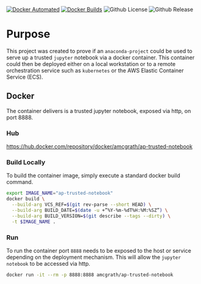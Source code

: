 [![Docker Automated](https://img.shields.io/docker/cloud/automated/amcgrath/ap-trusted-notebook)](https://hub.docker.com/repository/docker/amcgrath/ap-trusted-notebook/builds) 
[![Docker Builds](https://img.shields.io/docker/cloud/build/amcgrath/ap-trusted-notebook)](https://hub.docker.com/repository/docker/amcgrath/ap-trusted-notebook/builds)
![Github License](https://img.shields.io/github/license/andrew-mcgrath/ap-trusted-notebook)
![Github Release](https://img.shields.io/github/v/release/andrew-mcgrath/ap-trusted-notebook)


# Purpose

This project was created to prove if an `anaconda-project` could be used to serve up a trusted `jupyter` notebook via
a docker container. This container could then be deployed either on a local workstation or to a remote orchestration 
service such as `kubernetes` or the AWS Elastic Container Service (ECS).

## Docker

The container delivers is a trusted jupyter notebook, exposed via http, on port 8888.

### Hub

https://hub.docker.com/repository/docker/amcgrath/ap-trusted-notebook

### Build Locally

To build the container image, simply execute a standard docker build command.

```bash
export IMAGE_NAME="ap-trusted-notebook"
docker build \
  --build-arg VCS_REF=$(git rev-parse --short HEAD) \
  --build-arg BUILD_DATE=$(date -u +”%Y-%m-%dT%H:%M:%SZ”) \
  --build-arg BUILD_VERSION=$(git describe --tags --dirty) \
  -t $IMAGE_NAME .
```

### Run

To run the container port `8888` needs to be exposed to the host or service depending on the deployment mechanism.
This will allow the `jupyter notebook` to be accessed via http.

```bash
docker run -it --rm -p 8888:8888 amcgrath/ap-trusted-notebook
```
